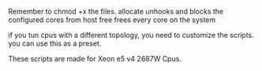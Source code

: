 Remember to chmod +x the files.
allocate unhooks and blocks the configured cores from host
free frees every core on the system

if you tun cpus with a different topology, you need to customize the scripts. 
you can use this as a preset.

These scripts are made for Xeon e5 v4 2687W Cpus.
